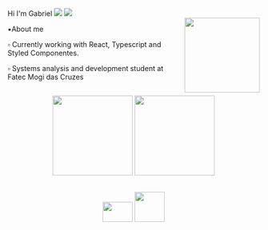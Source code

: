 <div>
    Hi I'm Gabriel <img src="https://images-wixmp-ed30a86b8c4ca887773594c2.wixmp.com/f/04503968-197c-424a-b812-5b5e659ad7dd/d96vvbr-0f5da800-6bca-4f2a-b30a-ced304d22833.gif?token=eyJ0eXAiOiJKV1QiLCJhbGciOiJIUzI1NiJ9.eyJzdWIiOiJ1cm46YXBwOjdlMGQxODg5ODIyNjQzNzNhNWYwZDQxNWVhMGQyNmUwIiwiaXNzIjoidXJuOmFwcDo3ZTBkMTg4OTgyMjY0MzczYTVmMGQ0MTVlYTBkMjZlMCIsIm9iaiI6W1t7InBhdGgiOiJcL2ZcLzA0NTAzOTY4LTE5N2MtNDI0YS1iODEyLTViNWU2NTlhZDdkZFwvZDk2dnZici0wZjVkYTgwMC02YmNhLTRmMmEtYjMwYS1jZWQzMDRkMjI4MzMuZ2lmIn1dXSwiYXVkIjpbInVybjpzZXJ2aWNlOmZpbGUuZG93bmxvYWQiXX0.EXK1nK9kZNPt8AN6j18Skup87IB0UJG9Dgbanx-3pgk" />
    <img src="https://images-wixmp-ed30a86b8c4ca887773594c2.wixmp.com/f/04503968-197c-424a-b812-5b5e659ad7dd/d96vxtb-0d8d0ca0-a3a1-4e8e-bbc2-1c5d4596a0b4.gif?token=eyJ0eXAiOiJKV1QiLCJhbGciOiJIUzI1NiJ9.eyJzdWIiOiJ1cm46YXBwOjdlMGQxODg5ODIyNjQzNzNhNWYwZDQxNWVhMGQyNmUwIiwiaXNzIjoidXJuOmFwcDo3ZTBkMTg4OTgyMjY0MzczYTVmMGQ0MTVlYTBkMjZlMCIsIm9iaiI6W1t7InBhdGgiOiJcL2ZcLzA0NTAzOTY4LTE5N2MtNDI0YS1iODEyLTViNWU2NTlhZDdkZFwvZDk2dnh0Yi0wZDhkMGNhMC1hM2ExLTRlOGUtYmJjMi0xYzVkNDU5NmEwYjQuZ2lmIn1dXSwiYXVkIjpbInVybjpzZXJ2aWNlOmZpbGUuZG93bmxvYWQiXX0.TCq3Zo0VUluSUfd-y1VwykczhCzi6tPgqAPwLNxHtZM" />
</div>

<img width="150em" height="150em" align="right" src="https://media.tenor.com/30DPIoReBOIAAAAC/bardin-vermintide.gif" />

<div>
  <p>▪️About me</p>
    <p>▫️ Currently working with React, Typescript and Styled Componentes.</p>
    <p>▫️ Systems analysis and development student at Fatec Mogi das Cruzes</p>
</div>

##

<div align="center">
  <img height="160em" src="https://github-readme-stats.vercel.app/api?username=gabrielAlvees&show_icons=true&icon_color=c9d1d9&theme=dark&include_all_commits=true&count_private=true"/>
  <img height="160em" src="https://github-readme-stats.vercel.app/api/top-langs/?username=gabrielAlvees&layout=compact&langs_count=7&theme=dark"/>
    
##

<div align="center">
    <img height="40" width="60" src="https://cdn.jsdelivr.net/gh/devicons/devicon@latest/icons/react/react-original.svg" />
    <img htight="40" width="60" src="https://cdn.jsdelivr.net/gh/devicons/devicon@latest/icons/java/java-original-wordmark.svg" />
</div>

